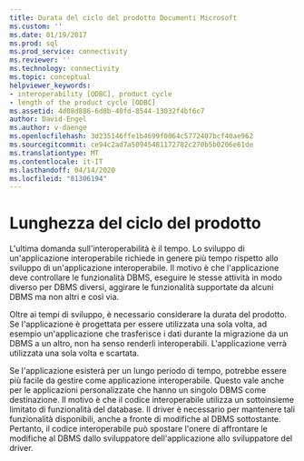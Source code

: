 ```yaml
---
title: Durata del ciclo del prodotto Documenti Microsoft
ms.custom: ''
ms.date: 01/19/2017
ms.prod: sql
ms.prod_service: connectivity
ms.reviewer: ''
ms.technology: connectivity
ms.topic: conceptual
helpviewer_keywords:
- interoperability [ODBC], product cycle
- length of the product cycle [ODBC]
ms.assetid: 4d08d886-6d8b-40fd-8544-13032f4bf6c7
author: David-Engel
ms.author: v-daenge
ms.openlocfilehash: 3d235146ffe1b4699f0064c5772407bcf40ae962
ms.sourcegitcommit: ce94c2ad7a50945481172782c270b5b0206e61de
ms.translationtype: MT
ms.contentlocale: it-IT
ms.lasthandoff: 04/14/2020
ms.locfileid: "81306194"
---
```

# <a name="length-of-the-product-cycle"></a>Lunghezza del ciclo del prodotto
L'ultima domanda sull'interoperabilità è il tempo. Lo sviluppo di un'applicazione interoperabile richiede in genere più tempo rispetto allo sviluppo di un'applicazione interoperabile. Il motivo è che l'applicazione deve controllare le funzionalità DBMS, eseguire le stesse attività in modo diverso per DBMS diversi, aggirare le funzionalità supportate da alcuni DBMS ma non altri e così via.  
  
 Oltre ai tempi di sviluppo, è necessario considerare la durata del prodotto. Se l'applicazione è progettata per essere utilizzata una sola volta, ad esempio un'applicazione che trasferisce i dati durante la migrazione da un DBMS a un altro, non ha senso renderli interoperabili. L'applicazione verrà utilizzata una sola volta e scartata.  
  
 Se l'applicazione esisterà per un lungo periodo di tempo, potrebbe essere più facile da gestire come applicazione interoperabile. Questo vale anche per le applicazioni personalizzate che hanno un singolo DBMS come destinazione. Il motivo è che il codice interoperabile utilizza un sottoinsieme limitato di funzionalità del database. Il driver è necessario per mantenere tali funzionalità disponibili, anche a fronte di modifiche al DBMS sottostante. Pertanto, il codice interoperabile può spostare l'onere di affrontare le modifiche al DBMS dallo sviluppatore dell'applicazione allo sviluppatore del driver.
